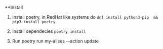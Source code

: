 **Install

1. Install poetry, in RedHat like systems do `dnf install python3-pip  && pip3 install poetry`

2. Install dependecies `poetry install`

3. Run poetry run my-alises --action update